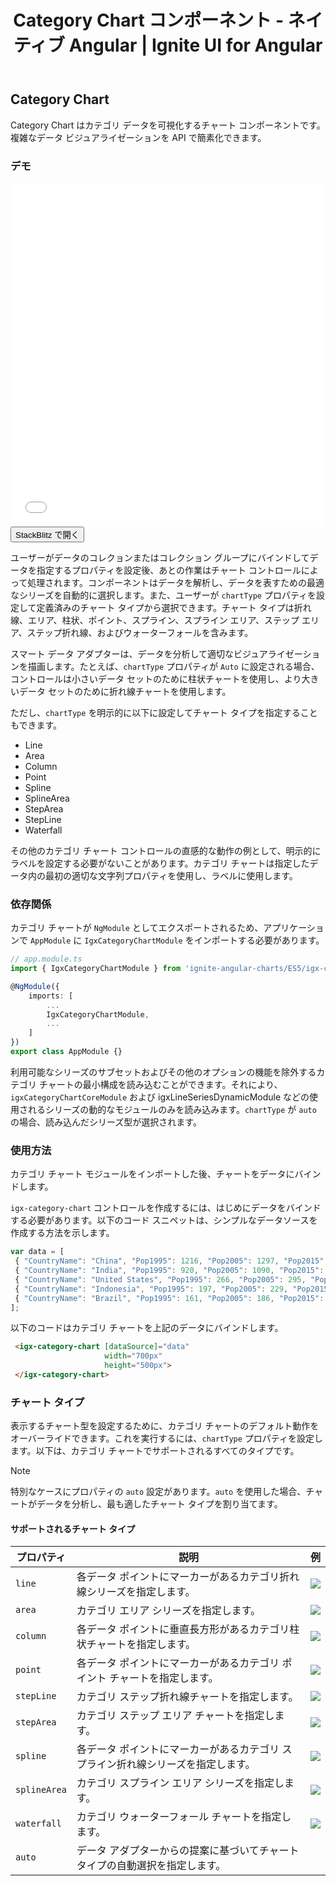 ﻿---
title: Category Chart コンポーネント - ネイティブ Angular | Ignite UI for Angular 
_description: Ignite UI for Angular Category Chart コンポーネントは複雑なデータ ビジュアライゼーションを API によって簡素化できます。ユーザーがデータのコレクションまたはコレクションのグループにバインドし、データを指定するプロパティを設定後、チャート コントロールが残りの作業を処理します。
_keywords: Ignite UI for Angular, Angular, ネイティブ Angular コンポーネント スィート, ネイティブ Angular コントロール, ネイティブ Angular コンポーネント, ネイティブ Angular コンポーネント ライブラリ, Angular チャート, Angular チャート コントロール, Angular チャート例, Angular チャート コンポーネント, Angular Category Chart
_language: ja
---
## Category Chart 

Category Chart はカテゴリ データを可視化するチャート コンポーネントです。複雑なデータ ビジュアライゼーションを API で簡素化できます。

### デモ

<div class="sample-container" style="height: 550px">
    <iframe id="category-chart-overview-sample-iframe" src='{environment:demosBaseUrl}/category-chart-overview-sample' width="100%" height="100%" seamless frameBorder="0" onload="onSampleIframeContentLoaded(this);"></iframe>
</div>
<div>
    <button data-localize="stackblitz" class="stackblitz-btn"   data-iframe-id="category-chart-overview-sample-iframe" data-demos-base-url="{environment:demosBaseUrl}">StackBlitz で開く
    </button>
</div>

<div class="divider--half"></div>

ユーザーがデータのコレクョンまたはコレクション グループにバインドしてデータを指定するプロパティを設定後、あとの作業はチャート コントロールによって処理されます。コンポーネントはデータを解析し、データを表すための最適なシリーズを自動的に選択します。また、ユーザーが `chartType` プロパティを設定して定義済みのチャート タイプから選択できます。チャート タイプは折れ線、エリア、柱状、ポイント、スプライン、スプライン エリア、ステップ エリア、ステップ折れ線、およびウォーターフォールを含みます。

スマート データ アダプターは、データを分析して適切なビジュアライゼーションを描画します。たとえば、`chartType` プロパティが `Auto` に設定される場合、コントロールは小さいデータ セットのために柱状チャートを使用し、より大きいデータ セットのために折れ線チャートを使用します。

ただし、`chartType` を明示的に以下に設定してチャート タイプを指定することもできます。
    
- Line
- Area
- Column
- Point
- Spline
- SplineArea
- StepArea
- StepLine
- Waterfall

その他のカテゴリ チャート コントロールの直感的な動作の例として、明示的にラベルを設定する必要がないことがあります。カテゴリ チャートは指定したデータ内の最初の適切な文字列プロパティを使用し、ラベルに使用します。

### 依存関係

カテゴリ チャートが `NgModule` としてエクスポートされるため、アプリケーションで `AppModule` に `IgxCategoryChartModule` をインポートする必要があります。

```typescript
// app.module.ts
import { IgxCategoryChartModule } from 'ignite-angular-charts/ES5/igx-categorychart-module';

@NgModule({
    imports: [
        ...
        IgxCategoryChartModule,
        ...
    ]
})
export class AppModule {}
```

利用可能なシリーズのサブセットおよびその他のオプションの機能を除外するカテゴリ チャートの最小構成を読み込むことができます。それにより、`igxCategoryChartCoreModule` および igxLineSeriesDynamicModule などの使用されるシリーズの動的なモジュールのみを読み込みます。`chartType` が `auto` の場合、読み込んだシリーズ型が選択されます。

<div class="divider--half"></div>

### 使用方法

カテゴリ チャート モジュールをインポートした後、チャートをデータにバインドします。

`igx-category-chart` コントロールを作成するには、はじめにデータをバインドする必要があります。以下のコード スニペットは、シンプルなデータソースを作成する方法を示します。

```typescript
var data = [
 { "CountryName": "China", "Pop1995": 1216, "Pop2005": 1297, "Pop2015": 1361, "Pop2025": 1394 },
 { "CountryName": "India", "Pop1995": 920, "Pop2005": 1090, "Pop2015": 1251, "Pop2025": 1396 },
 { "CountryName": "United States", "Pop1995": 266, "Pop2005": 295, "Pop2015": 322, "Pop2025": 351 },
 { "CountryName": "Indonesia", "Pop1995": 197, "Pop2005": 229, "Pop2015": 256, "Pop2025": 277 },
 { "CountryName": "Brazil", "Pop1995": 161, "Pop2005": 186, "Pop2015": 204, "Pop2025": 218 }
];

```

以下のコードはカテゴリ チャートを上記のデータにバインドします。

```html 
 <igx-category-chart [dataSource]="data"
                     width="700px"
                     height="500px">
 </igx-category-chart>
```

<div class="divider--half"></div>

### チャート タイプ

表示するチャート型を設定するために、カテゴリ チャートのデフォルト動作をオーバーライドできます。これを実行するには、`chartType` プロパティを設定します。以下は、カテゴリ チャートでサポートされるすべてのタイプです。

> [!NOTE]
> 特別なケースにプロパティの `auto` 設定があります。`auto` を使用した場合、チャートがデータを分析し、最も適したチャート タイプを割り当てます。

#### サポートされるチャート タイプ

プロパティ|説明|例
---|---|---
`line`|各データ ポイントにマーカーがあるカテゴリ折れ線シリーズを指定します。|![](../images/category_chart_line.png)
`area`|カテゴリ エリア シリーズを指定します。|![](../images/category_chart_area.png)
`column`|各データ ポイントに垂直長方形があるカテゴリ柱状チャートを指定します。|![](../images/category_chart_column.png)
`point`|各データ ポイントにマーカーがあるカテゴリ ポイント チャートを指定します。|![](../images/category_chart_point.png)
`stepLine`|カテゴリ ステップ折れ線チャートを指定します。|![](../images/category_chart_stepline.png)
`stepArea`|カテゴリ ステップ エリア チャートを指定します。|![](../images/category_chart_steparea.png)
`spline`|各データ ポイントにマーカーがあるカテゴリ スプライン折れ線シリーズを指定します。|![](../images/category_chart_spline.png)
`splineArea`|カテゴリ スプライン エリア シリーズを指定します。|![](../images/category_chart_splinearea.png)
`waterfall`|カテゴリ ウォーターフォール チャートを指定します。|![](../images/category_chart_waterfall.png)
`auto`|データ アダプターからの提案に基づいてチャート タイプの自動選択を指定します。|

